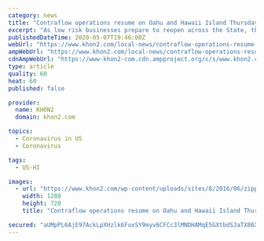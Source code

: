 ```yaml
---
category: news
title: "Contraflow operations resume on Oahu and Hawaii Island Thursday"
excerpt: "As low risk businesses prepare to reopen across the State, the Hawaii Department of Transportation (HDOT) will be resuming special use lane operations for congestion"
publishedDateTime: 2020-05-07T19:46:00Z
webUrl: "https://www.khon2.com/local-news/contraflow-operations-resume-on-oahu-and-hawaii-island-thursday/"
ampWebUrl: "https://www.khon2.com/local-news/contraflow-operations-resume-on-oahu-and-hawaii-island-thursday/amp/"
cdnAmpWebUrl: "https://www-khon2-com.cdn.ampproject.org/c/s/www.khon2.com/local-news/contraflow-operations-resume-on-oahu-and-hawaii-island-thursday/amp/"
type: article
quality: 60
heat: 60
published: false

provider:
  name: KHON2
  domain: khon2.com

topics:
  - Coronavirus in US
  - Coronavirus

tags:
  - US-HI

images:
  - url: "https://www.khon2.com/wp-content/uploads/sites/8/2016/06/zipperlane_36454915_ver1.0.jpg?w=1280&h=720&crop=1"
    width: 1280
    height: 720
    title: "Contraflow operations resume on Oahu and Hawaii Island Thursday"

secured: "aUMpPL6AjE97AckLpXHzlk6FuxSY9myv6CFCc3lMNDHAMqE5GXtbdSJaTX86XPrFUYh741Sv4B0ZfcHCQZ3movJfdwMhkE/a2sOBCGIAPF6LxaD1FzUdAOA7FfItPFNmdopchwpsQkqBgucYONF8exVJdn4ZVLblp6iMOuGm7tM9/KB/4cKQPnKaRX1IjX98aVQq4rYS/c67NgllmMeJ7q+jPAuv67oasXVYLNsQh1FS0fQIc+sQgdar6gzB4S2qZ66OLWpIkKX3J0hmpNRRDeIdiW+vkkqAgCkcjxfsvAWKfafU7Ys4Zoavc8dNMeKg;iG3gEtjt14SYXOQxWl4ISw=="
---
```


